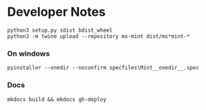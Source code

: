 # Developer Notes

    python3 setup.py sdist bdist_wheel
    python3 -m twine upload --repository ms-mint dist/ms*mint-*

### On windows
    pyinstaller --onedir --noconfirm specfiles\Mint__onedir__.spec

### Docs

    mkdocs build && mkdocs gh-deploy